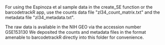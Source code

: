 For using the Espinoza et al sample data in the create_SE function or the barcodetrackR app, use the counts data file "zl34_count_matrix.txt" and the metadata file "zl34_metadata.txt".

The raw data is available in the NIH GEO via the accession number GSE153130
We deposited the counts and metadata files in the format amenable to barcodetrackR directly into this folder for convenience.
